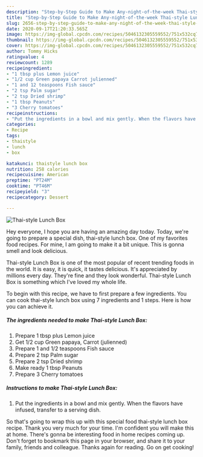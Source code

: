 ```yaml
---
description: "Step-by-Step Guide to Make Any-night-of-the-week Thai-style Lunch Box"
title: "Step-by-Step Guide to Make Any-night-of-the-week Thai-style Lunch Box"
slug: 2656-step-by-step-guide-to-make-any-night-of-the-week-thai-style-lunch-box
date: 2020-09-17T21:20:33.565Z
image: https://img-global.cpcdn.com/recipes/5046132305559552/751x532cq70/thai-style-lunch-box-recipe-main-photo.jpg
thumbnail: https://img-global.cpcdn.com/recipes/5046132305559552/751x532cq70/thai-style-lunch-box-recipe-main-photo.jpg
cover: https://img-global.cpcdn.com/recipes/5046132305559552/751x532cq70/thai-style-lunch-box-recipe-main-photo.jpg
author: Tommy Hicks
ratingvalue: 4
reviewcount: 1289
recipeingredient:
- "1 tbsp plus Lemon juice"
- "1/2 cup Green papaya Carrot julienned"
- "1 and 12 teaspoons Fish sauce"
- "2 tsp Palm sugar"
- "2 tsp Dried shrimp"
- "1 tbsp Peanuts"
- "3 Cherry tomatoes"
recipeinstructions:
- "Put the ingredients in a bowl and mix gently. When the flavors have infused, transfer to a serving dish."
categories:
- Recipe
tags:
- thaistyle
- lunch
- box

katakunci: thaistyle lunch box 
nutrition: 258 calories
recipecuisine: American
preptime: "PT24M"
cooktime: "PT46M"
recipeyield: "3"
recipecategory: Dessert

---
```



![Thai-style Lunch Box](https://img-global.cpcdn.com/recipes/5046132305559552/751x532cq70/thai-style-lunch-box-recipe-main-photo.jpg)

Hey everyone, I hope you are having an amazing day today. Today, we're going to prepare a special dish, thai-style lunch box. One of my favorites food recipes. For mine, I am going to make it a bit unique. This is gonna smell and look delicious.



Thai-style Lunch Box is one of the most popular of recent trending foods in the world. It is easy, it is quick, it tastes delicious. It's appreciated by millions every day. They're fine and they look wonderful. Thai-style Lunch Box is something which I've loved my whole life.


To begin with this recipe, we have to first prepare a few ingredients. You can cook thai-style lunch box using 7 ingredients and 1 steps. Here is how you can achieve it.

<!--inarticleads1-->

##### The ingredients needed to make Thai-style Lunch Box:

1. Prepare 1 tbsp plus Lemon juice
1. Get 1/2 cup Green papaya, Carrot (julienned)
1. Prepare 1 and 1/2 teaspoons Fish sauce
1. Prepare 2 tsp Palm sugar
1. Prepare 2 tsp Dried shrimp
1. Make ready 1 tbsp Peanuts
1. Prepare 3 Cherry tomatoes




<!--inarticleads2-->

##### Instructions to make Thai-style Lunch Box:

1. Put the ingredients in a bowl and mix gently. When the flavors have infused, transfer to a serving dish.




So that's going to wrap this up with this special food thai-style lunch box recipe. Thank you very much for your time. I'm confident you will make this at home. There's gonna be interesting food in home recipes coming up. Don't forget to bookmark this page in your browser, and share it to your family, friends and colleague. Thanks again for reading. Go on get cooking!
